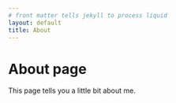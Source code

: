 ```yaml
---
# front matter tells jekyll to process liquid
layout: default
title: About
---
```

# About page

This page tells you a little bit about me.
